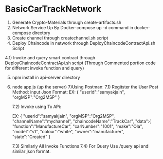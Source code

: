 # BasicCarTrackNetwork

1) Generate Crypto-Materials through create-artifacts.sh
2) Network Service Up By Docker-compose up -d command in docker-compose directory
3) Create channel through createchannel.sh script
4) Deploy Chaincode in network through DeployChaincodeContractApi.sh Script

  4.1) Invoke and query smart contract through DeployChaincodeContractApi.sh script (Through Commented portion code for different invoke function and query)

5) npm install in api-server directory
6) node app.js (up the server)
7)Using Postman:
  7.1) Regitster the User
    Post Method:
        input Json Format:
      EX:  {
    "userId":"samyakjain",
    "orgMSP":"Org2MSP"
        }
        
   7.2) Invoke using Tx APi:
    
    EX:  {
    "userId":"samyakjain",
    "orgMSP":"Org2MSP",
    "channelName":"mychannel",
    "chaincodeName":"TrackCar",
    "data":{
        "function":"ManufactureCar",
        "carNumber":"1001",
        "make":"Ola",
        "model":"v1",
        "colour":"white",
        "owner":"manufacturer",
        "state":"Created"
    }
    
    7.3) Similarly All Invoke Functions 
    7.4) For Query Use /query api and similar json format.
    
    
    
          
